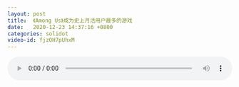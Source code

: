 ```yaml
---
layout: post
title:  《Among Us》成为史上月活用户最多的游戏
date:   2020-12-23 14:37:16 +0800
categories: solidot
video-id: fjzOH7pUhxM
---
```


<audio src="/assets/f21a10bd33a88efa5b64bd4dc64a436a.mp3" style="width: 100%;" controls></audio>


